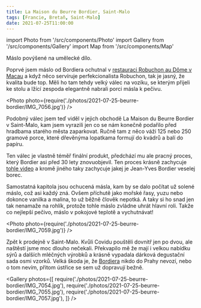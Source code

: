 ```yaml
---
title: La Maison du Beurre Bordier, Saint-Malo
tags: [Francie, Bretaň, Saint-Malo]
date: 2021-07-25T11:00:00
---
```


import Photo from '/src/components/Photo'
import Gallery from '/src/components/Gallery'
import Map from '/src/components/Map'

Máslo povýšené na umělecké dílo.

<!-- truncate -->

Poprvé jsem máslo od Bordiera ochutnal v [restauraci Robuchon au Dôme v Macau](https://www.grandlisboahotels.com/en/dining/robuchon-au-dome) a když něco servíruje perfekcionalista Robuchon, tak je jasný, že kvalita bude top. Měli ho tam tehdy velký válec na vozíku, se kterým přijeli ke stolu a lžící zespoda elegantně nabrali porci másla k pečivu.

<Photo photo={require('./photos/2021-07-25-beurre-bordier/IMG_7056.jpg')} />

Podobný válec jsem teď viděl v jejich obchodě La Maison du Beurre Bordier v Saint-Malo, kam jsem vyrazili jen co se nám konečně podařilo před hradbama starého města zaparkovat. Ručně tam z něco váží 125 nebo 250 gramové porce, které dřevěnýma lopatkama formují do kvádrů a balí do papíru.

Ten válec je vlastně téměř finální produkt, předchází mu ale pracný proces, který Bordier asi před 30 lety znovuobjevil. Ten proces krásně zachycuje [tohle video](https://www.youtube.com/watch?v=ZyXUzhTn0kI) a kromě jiného taky zachycuje jakej je Jean-Yves Bordier veselej borec.

Samostatná kapitola jsou ochucená másla, kam by se dalo počítat už solené máslo, což asi každý zná. Ovšem příchutě jako mořské řasy, yuzu nebo dokonce vanilka a malina, to už běžně člověk nepotká. A taky si ho snad jen tak nenamaže na rohlík, protože tohle máslo zvládne uhrát hlavní roli. Takže co nejlepší pečivo, máslo v pokojové teplotě a vychutnávat!

<Photo photo={require('./photos/2021-07-25-beurre-bordier/IMG_7059.jpg')} />

Zpět k prodejně v Saint-Malo. Kvůli Covidu pouštěli dovnitř jen po dvou, ale naštěstí jsme moc dlouho nečekali. Překvapilo mě že mají i velkou nabídku sýrů a dalších mléčných výrobků a krásně vypadala dárková degustační sada osmi vzorků. Velká škoda je, že [Bordiera](https://www.lebeurrebordier.com/en/) nikdo do Prahy nevozí, nebo o tom nevím, přitom ústřice se sem už dopravují bežně.

<Gallery photos={[
require('./photos/2021-07-25-beurre-bordier/IMG_7054.jpg'),
require('./photos/2021-07-25-beurre-bordier/IMG_7055.jpg'),
require('./photos/2021-07-25-beurre-bordier/IMG_7057.jpg'),
]} />

<Map src="https://www.google.com/maps/embed?pb=!1m14!1m8!1m3!1d10543.9921390934!2d-2.025211!3d48.6481528!3m2!1i1024!2i768!4f13.1!3m3!1m2!1s0x0%3A0xee3866c793e43d8!2sLa%20Maison%20du%20Beurre%20Bordier!5e0!3m2!1sen!2scz!4v1629645088022!5m2!1sen!2scz" />

